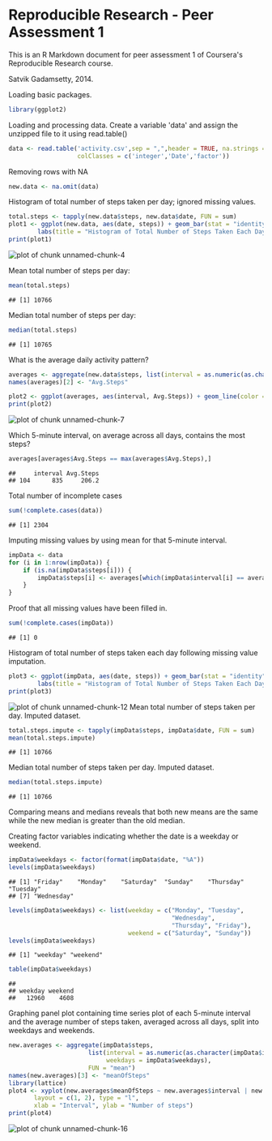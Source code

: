 Reproducible Research - Peer Assessment 1
========================================================

This is an R Markdown document for peer assessment 1 of Coursera's Reproducible Research course.

Satvik Gadamsetty, 2014.

Loading basic packages.

```r
library(ggplot2)
```

Loading and processing data. Create a variable 'data' and assign the unzipped file to it using read.table()


```r
data <- read.table('activity.csv',sep = ",",header = TRUE, na.strings ="NA",
                   colClasses = c('integer','Date','factor'))
```

Removing rows with NA

```r
new.data <- na.omit(data)
```

Histogram of total number of steps taken per day; ignored missing values.

```r
total.steps <- tapply(new.data$steps, new.data$date, FUN = sum)
plot1 <- ggplot(new.data, aes(date, steps)) + geom_bar(stat = "identity",binwidth = .5) +
        labs(title = "Histogram of Total Number of Steps Taken Each Day",x = "Date", y = "Total Number of Steps")
print(plot1)
```

![plot of chunk unnamed-chunk-4](figure/unnamed-chunk-4.png) 

Mean total number of steps per day:

```r
mean(total.steps)
```

```
## [1] 10766
```

Median total number of steps per day:

```r
median(total.steps)
```

```
## [1] 10765
```

What is the average daily activity pattern?

```r
averages <- aggregate(new.data$steps, list(interval = as.numeric(as.character(new.data$interval))), FUN = "mean")
names(averages)[2] <- "Avg.Steps"

plot2 <- ggplot(averages, aes(interval, Avg.Steps)) + geom_line(color = "green", size = 0.7) + labs(title = "Time Series Plot of the 5-minute Intervals", x = "5-minute intervals", y = "Average Number of Steps Taken")
print(plot2)
```

![plot of chunk unnamed-chunk-7](figure/unnamed-chunk-7.png) 

Which 5-minute interval, on average across all days, contains the most steps?

```r
averages[averages$Avg.Steps == max(averages$Avg.Steps),]
```

```
##     interval Avg.Steps
## 104      835     206.2
```

Total number of incomplete cases

```r
sum(!complete.cases(data))
```

```
## [1] 2304
```

Imputing missing values by using mean for that 5-minute interval. 

```r
impData <- data 
for (i in 1:nrow(impData)) {
    if (is.na(impData$steps[i])) {
        impData$steps[i] <- averages[which(impData$interval[i] == averages$interval), ]$Avg.Steps
    }
}
```
Proof that all missing values have been filled in.

```r
sum(!complete.cases(impData))
```

```
## [1] 0
```

Histogram of total number of steps taken each day following missing value imputation. 

```r
plot3 <- ggplot(impData, aes(date, steps)) + geom_bar(stat = "identity",binwidth = .5) +
        labs(title = "Histogram of Total Number of Steps Taken Each Day (Imputed Data)",x = "Date", y = "Total Number of Steps")
print(plot3)
```

![plot of chunk unnamed-chunk-12](figure/unnamed-chunk-12.png) 
Mean total number of steps taken per day. Imputed dataset.

```r
total.steps.impute <- tapply(impData$steps, impData$date, FUN = sum)
mean(total.steps.impute)
```

```
## [1] 10766
```

Median total number of steps taken per day. Imputed dataset.

```r
median(total.steps.impute)
```

```
## [1] 10766
```
Comparing means and medians reveals that both new means are the same while the new median is greater than the old median.

Creating factor variables indicating whether the date is a weekday or weekend.

```r
impData$weekdays <- factor(format(impData$date, "%A"))
levels(impData$weekdays)
```

```
## [1] "Friday"    "Monday"    "Saturday"  "Sunday"    "Thursday"  "Tuesday"  
## [7] "Wednesday"
```

```r
levels(impData$weekdays) <- list(weekday = c("Monday", "Tuesday",
                                             "Wednesday", 
                                             "Thursday", "Friday"),
                                 weekend = c("Saturday", "Sunday"))
levels(impData$weekdays)
```

```
## [1] "weekday" "weekend"
```

```r
table(impData$weekdays)
```

```
## 
## weekday weekend 
##   12960    4608
```

Graphing panel plot containing time series plot of each 5-minute interval and the average number of steps taken, averaged across all days, split into weekdays and weekends.

```r
new.averages <- aggregate(impData$steps, 
                      list(interval = as.numeric(as.character(impData$interval)), 
                           weekdays = impData$weekdays),
                      FUN = "mean")
names(new.averages)[3] <- "meanOfSteps"
library(lattice)
plot4 <- xyplot(new.averages$meanOfSteps ~ new.averages$interval | new.averages$weekdays, 
       layout = c(1, 2), type = "l", 
       xlab = "Interval", ylab = "Number of steps")
print(plot4)
```

![plot of chunk unnamed-chunk-16](figure/unnamed-chunk-16.png) 

